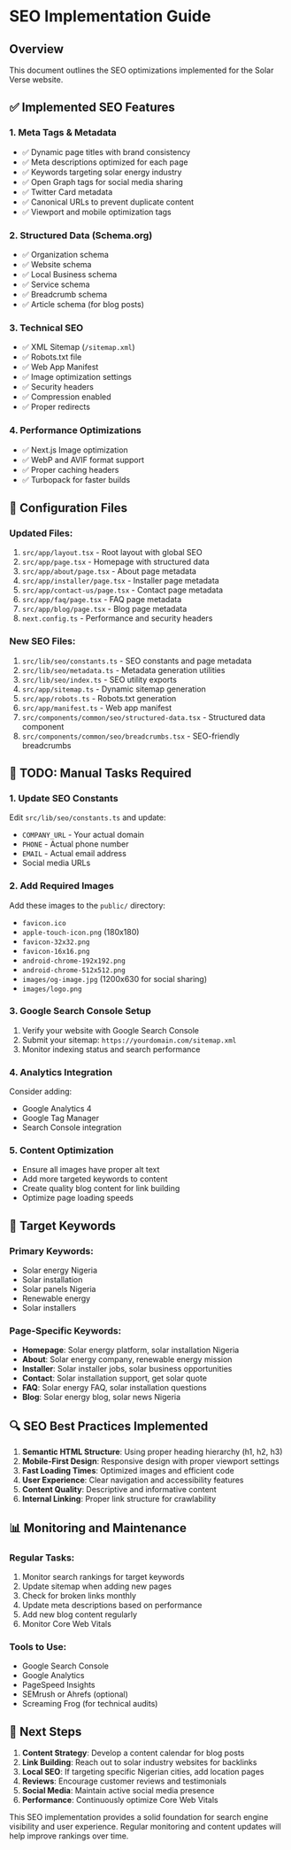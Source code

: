 # SEO Implementation Guide

## Overview

This document outlines the SEO optimizations implemented for the Solar Verse website.

## ✅ Implemented SEO Features

### 1. Meta Tags & Metadata

- ✅ Dynamic page titles with brand consistency
- ✅ Meta descriptions optimized for each page
- ✅ Keywords targeting solar energy industry
- ✅ Open Graph tags for social media sharing
- ✅ Twitter Card metadata
- ✅ Canonical URLs to prevent duplicate content
- ✅ Viewport and mobile optimization tags

### 2. Structured Data (Schema.org)

- ✅ Organization schema
- ✅ Website schema
- ✅ Local Business schema
- ✅ Service schema
- ✅ Breadcrumb schema
- ✅ Article schema (for blog posts)

### 3. Technical SEO

- ✅ XML Sitemap (`/sitemap.xml`)
- ✅ Robots.txt file
- ✅ Web App Manifest
- ✅ Image optimization settings
- ✅ Security headers
- ✅ Compression enabled
- ✅ Proper redirects

### 4. Performance Optimizations

- ✅ Next.js Image optimization
- ✅ WebP and AVIF format support
- ✅ Proper caching headers
- ✅ Turbopack for faster builds

## 🔧 Configuration Files

### Updated Files:

1. `src/app/layout.tsx` - Root layout with global SEO
2. `src/app/page.tsx` - Homepage with structured data
3. `src/app/about/page.tsx` - About page metadata
4. `src/app/installer/page.tsx` - Installer page metadata
5. `src/app/contact-us/page.tsx` - Contact page metadata
6. `src/app/faq/page.tsx` - FAQ page metadata
7. `src/app/blog/page.tsx` - Blog page metadata
8. `next.config.ts` - Performance and security headers

### New SEO Files:

1. `src/lib/seo/constants.ts` - SEO constants and page metadata
2. `src/lib/seo/metadata.ts` - Metadata generation utilities
3. `src/lib/seo/index.ts` - SEO utility exports
4. `src/app/sitemap.ts` - Dynamic sitemap generation
5. `src/app/robots.ts` - Robots.txt generation
6. `src/app/manifest.ts` - Web app manifest
7. `src/components/common/seo/structured-data.tsx` - Structured data component
8. `src/components/common/seo/breadcrumbs.tsx` - SEO-friendly breadcrumbs

## 📝 TODO: Manual Tasks Required

### 1. Update SEO Constants

Edit `src/lib/seo/constants.ts` and update:

- `COMPANY_URL` - Your actual domain
- `PHONE` - Actual phone number
- `EMAIL` - Actual email address
- Social media URLs

### 2. Add Required Images

Add these images to the `public/` directory:

- `favicon.ico`
- `apple-touch-icon.png` (180x180)
- `favicon-32x32.png`
- `favicon-16x16.png`
- `android-chrome-192x192.png`
- `android-chrome-512x512.png`
- `images/og-image.jpg` (1200x630 for social sharing)
- `images/logo.png`

### 3. Google Search Console Setup

1. Verify your website with Google Search Console
2. Submit your sitemap: `https://yourdomain.com/sitemap.xml`
3. Monitor indexing status and search performance

### 4. Analytics Integration

Consider adding:

- Google Analytics 4
- Google Tag Manager
- Search Console integration

### 5. Content Optimization

- Ensure all images have proper alt text
- Add more targeted keywords to content
- Create quality blog content for link building
- Optimize page loading speeds

## 🎯 Target Keywords

### Primary Keywords:

- Solar energy Nigeria
- Solar installation
- Solar panels Nigeria
- Renewable energy
- Solar installers

### Page-Specific Keywords:

- **Homepage**: Solar energy platform, solar installation Nigeria
- **About**: Solar energy company, renewable energy mission
- **Installer**: Solar installer jobs, solar business opportunities
- **Contact**: Solar installation support, get solar quote
- **FAQ**: Solar energy FAQ, solar installation questions
- **Blog**: Solar energy blog, solar news Nigeria

## 🔍 SEO Best Practices Implemented

1. **Semantic HTML Structure**: Using proper heading hierarchy (h1, h2, h3)
2. **Mobile-First Design**: Responsive design with proper viewport settings
3. **Fast Loading Times**: Optimized images and efficient code
4. **User Experience**: Clear navigation and accessibility features
5. **Content Quality**: Descriptive and informative content
6. **Internal Linking**: Proper link structure for crawlability

## 📊 Monitoring and Maintenance

### Regular Tasks:

1. Monitor search rankings for target keywords
2. Update sitemap when adding new pages
3. Check for broken links monthly
4. Update meta descriptions based on performance
5. Add new blog content regularly
6. Monitor Core Web Vitals

### Tools to Use:

- Google Search Console
- Google Analytics
- PageSpeed Insights
- SEMrush or Ahrefs (optional)
- Screaming Frog (for technical audits)

## 🚀 Next Steps

1. **Content Strategy**: Develop a content calendar for blog posts
2. **Link Building**: Reach out to solar industry websites for backlinks
3. **Local SEO**: If targeting specific Nigerian cities, add location pages
4. **Reviews**: Encourage customer reviews and testimonials
5. **Social Media**: Maintain active social media presence
6. **Performance**: Continuously optimize Core Web Vitals

This SEO implementation provides a solid foundation for search engine visibility and user experience. Regular monitoring and content updates will help improve rankings over time.
